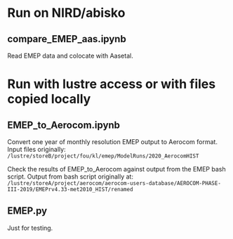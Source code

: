 # Run on NIRD/abisko

## compare_EMEP_aas.ipynb

Read EMEP data and colocate with Aasetal.

# Run with lustre access or with files copied locally

## EMEP_to_Aerocom.ipynb

Convert one year of monthly resolution EMEP output to Aerocom format.
Input files originally: `/lustre/storeB/project/fou/kl/emep/ModelRuns/2020_AerocomHIST`

Check the results of EMEP_to_Aerocom against output from the EMEP bash script.
Output from bash script originally at: `/lustre/storeA/project/aerocom/aerocom-users-database/AEROCOM-PHASE-III-2019/EMEPrv4.33-met2010_HIST/renamed`


## EMEP.py

Just for testing.

